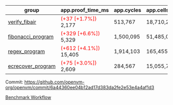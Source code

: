 | group | app.proof_time_ms | app.cycles | app.cells_used | leaf.proof_time_ms | leaf.cycles | leaf.cells_used |
| -- | -- | -- | -- | -- | -- | -- |
| [verify_fibair](https://github.com/openvm-org/openvm/blob/benchmark-results/benchmarks-pr/1336/verify_fibair-6a44360ee04b12ad17d383da2fe2e53e4a4af1d3.md) |<span style='color: red'>(+37 [+1.7%])</span> 2,177 |  513,767 |  18,710,224 |- | - | - |
| [fibonacci_program](https://github.com/openvm-org/openvm/blob/benchmark-results/benchmarks-pr/1336/fibonacci-6a44360ee04b12ad17d383da2fe2e53e4a4af1d3.md) |<span style='color: red'>(+329 [+6.6%])</span> 5,329 |  1,500,095 |  51,485,080 |- | - | - |
| [regex_program](https://github.com/openvm-org/openvm/blob/benchmark-results/benchmarks-pr/1336/regex-6a44360ee04b12ad17d383da2fe2e53e4a4af1d3.md) |<span style='color: red'>(+612 [+4.1%])</span> 15,405 |  1,914,103 |  165,455,373 |- | - | - |
| [ecrecover_program](https://github.com/openvm-org/openvm/blob/benchmark-results/benchmarks-pr/1336/ecrecover-6a44360ee04b12ad17d383da2fe2e53e4a4af1d3.md) |<span style='color: red'>(+75 [+3.0%])</span> 2,609 |  284,567 |  15,055,723 |- | - | - |


Commit: https://github.com/openvm-org/openvm/commit/6a44360ee04b12ad17d383da2fe2e53e4a4af1d3

[Benchmark Workflow](https://github.com/openvm-org/openvm/actions/runs/13124558001)
